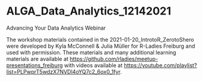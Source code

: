 # ALGA_Data_Analytics_12142021
Advancing Your Data Analytics Webinar

The workshop materials contained in the 2021-01-20_IntrotoR_ZerotoShero were developed by Kyla McConnell & Julia Müller for R-Ladies Freiburg and used with permission. These materials and many additional learning materials are available at https://github.com/rladies/meetup-presentations_freiburg with videos available at https://youtube.com/playlist?list=PLPwprT5wdzX7NVDl4oYQ7c2_6ox0_1fyr.
